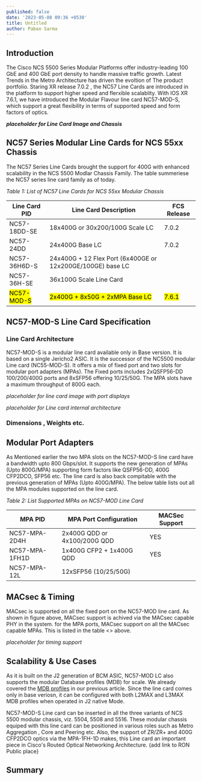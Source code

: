 ```yaml
---
published: false
date: '2023-05-08 09:36 +0530'
title: Untitled
author: Paban Sarma
---
```

## Introduction

The Cisco NCS 5500 Series Modular Platforms offer industry-leading 100 GbE and 400 GbE port density to handle massive traffic growth. Latest Trends in the Metro Architecture has driven the evoltion of The product portfolio. Staring XR release 7.0.2 , the NC57 Line Cards are introduced in the platform to support higher speed and flerxible scalablity. With IOS XR 7.6.1, we have introduced the Modular Flavour line card NC57-MOD-S, which support a great flexibility in terms of supported speed and form factors of optics. 

***placeholder for Line Card Image and Chassis***

## NC57 Series  Modular Line Cards for NCS 55xx Chassis
The NC57 Series Line Cards brought the support for 400G with enhanced scalability in the NCS 5500 Modlar Chassis Family. The table summeriese the NC57 series line card family as of today. 


*_Table 1: List of NC57 Line Cards for NCS 55xx Modular Chassis_*

| Line Card PID | Line Card Description | FCS Release |
|---------------|-----------------------|-------------|
| NC57-18DD-SE |18x400G or 30x200/100G Scale LC| 7.0.2|
|NC57-24DD | 24x400G Base LC | 7.0.2 |
| NC57-36H6D-S | 24x400G + 12 Flex Port (6x400GE or 12x200GE/100GE) base LC| |
| NC57-36H-SE |36x100G Scale Line Card ||
|<mark>NC57-MOD-S</mark>| <mark>2x400G + 8x50G + 2xMPA Base LC </mark> |<mark>7.6.1</mark>| 


## NC57-MOD-S Line Card Specification


### Line Card Architecture

NC57-MOD-S is a modular line card available only in Base version. It is based on a single Jericho2 ASIC. It is the successor of the NC5500 modular Line card (NC55-MOD-S). It offers a mix of fixed port and two slots for modular port adapters (MPAs). The Fixed ports includes 2xQSFP56-DD 100/200/400G ports and 8xSFP56 offering 10/25/50G. The MPA slots have a maximum throughput of 800G each. 

_placeholder for line card image with port displays_

_placeholder for Line card internal architecture_


### Dimensions , Weights etc.

## Modular Port Adapters
As Mentioned earlier the two MPA slots on the NC57-MOD-S line card have a bandwidth upto 800 Gbps/slot. It supports the new generation of MPAs (Upto 800G/MPA) supporting form factors like QSFP56-DD, 400G CFP2DCO, SFP56 etc. The line card is also back compitable with the previous generation of MPAs (Upto 400G/MPA). The below table lists out all the MPA modules supported on the line card.

*_Table 2: List Supported MPAs on NC57-MOD Line Card_*

| MPA PID | MPA Port Configuration | MACSec Support|
|---------|------------------------|---------------|
|NC57-MPA-2D4H| 2x400G QDD or 4x100/200G QDD| YES|
|NC57-MPA-1FH1D| 1x400G CFP2 + 1x400G QDD | YES|
|NC57-MPA-12L | 12xSFP56 (10/25/50G) | |



## MACsec & Timing

MACsec is supported on all the fixed port on the NC57-MOD line card. As shown in figure above, MACsec support is achived via the MACsec capable PHY in the system. for the MPA ports, MACsec support on all the MACsec capable MPAs. This is listed in the table <> above.

_placeholder for timing support_

## Scalability & Use Cases

As it is built on the J2 generation of BCM ASIC, NC57-MOD LC also supports the modular Database profiles (MDB) for  scale. We already covered the [MDB profiles](https://xrdocs.io/ncs5500/tutorials/mdb-ncs5700/) in our previous article. Since the line card comes only in base veriosn,  it can be configured with both L2MAX and L3MAX MDB profiles when operated in J2 native Mode. 

NC57-MOD-S Line card can be inserted in all the three variants of NCS 5500 modular chassis, viz. 5504, 5508 and 5516. These modular chassis equiped with this line card can be positioned in various roles such as Metro Aggregation , Core and Peering etc. Also, the support of ZR/ZR+ and 400G CFP2DCO optics via the MPA-1FH-1D makes, this Line card an important piece in Cisco's Routed Optical Networking Architecture. {add link to RON Public place} 

 

## Summary
